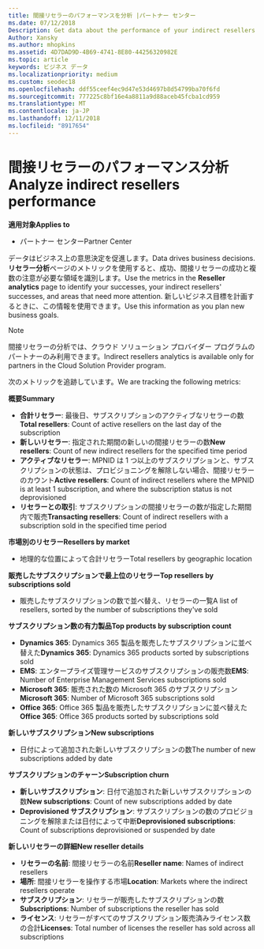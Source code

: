 ```yaml
---
title: 間接リセラーのパフォーマンスを分析 |パートナー センター
ms.date: 07/12/2018
Description: Get data about the performance of your indirect resellers to identify successes as well as areas that may need more attention.
Author: Xansky
ms.author: mhopkins
ms.assetid: 4D7DAD9D-4B69-4741-8E80-44256320982E
ms.topic: article
keywords: ビジネス データ
ms.localizationpriority: medium
ms.custom: seodec18
ms.openlocfilehash: ddf55ceef4ec9d47e53d4697b8d54799ba70f6fd
ms.sourcegitcommit: 777225c8bf16e4a8811a9d88aceb45fcba1cd959
ms.translationtype: MT
ms.contentlocale: ja-JP
ms.lasthandoff: 12/11/2018
ms.locfileid: "8917654"
---
```

# <a name="analyze-indirect-resellers-performance"></a><span data-ttu-id="5f805-103">間接リセラーのパフォーマンス分析</span><span class="sxs-lookup"><span data-stu-id="5f805-103">Analyze indirect resellers performance</span></span> 

**<span data-ttu-id="5f805-104">適用対象</span><span class="sxs-lookup"><span data-stu-id="5f805-104">Applies to</span></span>**
- <span data-ttu-id="5f805-105">パートナー センター</span><span class="sxs-lookup"><span data-stu-id="5f805-105">Partner Center</span></span>

<span data-ttu-id="5f805-106">データはビジネス上の意思決定を促進します。</span><span class="sxs-lookup"><span data-stu-id="5f805-106">Data drives business decisions.</span></span> <span data-ttu-id="5f805-107">**リセラー分析**ページのメトリックを使用すると、成功、間接リセラーの成功と複数の注意が必要な領域を識別します。</span><span class="sxs-lookup"><span data-stu-id="5f805-107">Use the metrics in the **Reseller analytics** page to identify your successes, your indirect resellers' successes, and areas that need more attention.</span></span> <span data-ttu-id="5f805-108">新しいビジネス目標を計画するときに、この情報を使用できます。</span><span class="sxs-lookup"><span data-stu-id="5f805-108">Use this information as you plan new business goals.</span></span>

> [!NOTE]
> <span data-ttu-id="5f805-109">間接リセラーの分析では、クラウド ソリューション プロバイダー プログラムのパートナーのみ利用できます。</span><span class="sxs-lookup"><span data-stu-id="5f805-109">Indirect resellers analytics is available only for partners in the Cloud Solution Provider program.</span></span>

<span data-ttu-id="5f805-110">次のメトリックを追跡しています。</span><span class="sxs-lookup"><span data-stu-id="5f805-110">We are tracking the following metrics:</span></span>

**<span data-ttu-id="5f805-111">概要</span><span class="sxs-lookup"><span data-stu-id="5f805-111">Summary</span></span>**  
 - <span data-ttu-id="5f805-112">**合計リセラー**: 最後日、サブスクリプションのアクティブなリセラーの数</span><span class="sxs-lookup"><span data-stu-id="5f805-112">**Total resellers**: Count of active resellers on the last day of the subscription</span></span>  
 - <span data-ttu-id="5f805-113">**新しいリセラー**: 指定された期間の新しいの間接リセラーの数</span><span class="sxs-lookup"><span data-stu-id="5f805-113">**New resellers**: Count of new indirect resellers for the specified time period</span></span>  
 - <span data-ttu-id="5f805-114">**アクティブなリセラー**: MPNID は 1 つ以上のサブスクリプションと、サブスクリプションの状態は、プロビジョニングを解除しない場合、間接リセラーのカウント</span><span class="sxs-lookup"><span data-stu-id="5f805-114">**Active resellers**: Count of indirect resellers where the MPNID is at least 1 subscription, and where the subscription status is not deprovisioned</span></span>  
 - <span data-ttu-id="5f805-115">**リセラーとの取引**: サブスクリプションの間接リセラーの数が指定した期間内で販売</span><span class="sxs-lookup"><span data-stu-id="5f805-115">**Transacting resellers**: Count of indirect resellers with a subscription sold in the specified time period</span></span>  

**<span data-ttu-id="5f805-116">市場別のリセラー</span><span class="sxs-lookup"><span data-stu-id="5f805-116">Resellers by market</span></span>**  
 - <span data-ttu-id="5f805-117">地理的な位置によって合計リセラー</span><span class="sxs-lookup"><span data-stu-id="5f805-117">Total resellers by geographic location</span></span>  

**<span data-ttu-id="5f805-118">販売したサブスクリプションで最上位のリセラー</span><span class="sxs-lookup"><span data-stu-id="5f805-118">Top resellers by subscriptions sold</span></span>**
 - <span data-ttu-id="5f805-119">販売したサブスクリプションの数で並べ替え、リセラーの一覧</span><span class="sxs-lookup"><span data-stu-id="5f805-119">A list of resellers, sorted by the number of subscriptions they've sold</span></span>  

**<span data-ttu-id="5f805-120">サブスクリプション数の有力製品</span><span class="sxs-lookup"><span data-stu-id="5f805-120">Top products by subscription count</span></span>**  
 - <span data-ttu-id="5f805-121">**Dynamics 365**: Dynamics 365 製品を販売したサブスクリプションに並べ替えた</span><span class="sxs-lookup"><span data-stu-id="5f805-121">**Dynamics 365**: Dynamics 365 products sorted by subscriptions sold</span></span>  
 - <span data-ttu-id="5f805-122">**EMS**: エンタープライズ管理サービスのサブスクリプションの販売数</span><span class="sxs-lookup"><span data-stu-id="5f805-122">**EMS**: Number of Enterprise Management Services subscriptions sold</span></span>  
 - <span data-ttu-id="5f805-123">**Microsoft 365**: 販売された数の Microsoft 365 のサブスクリプション</span><span class="sxs-lookup"><span data-stu-id="5f805-123">**Microsoft 365**: Number of Microsoft 365 subscriptions sold</span></span>  
 - <span data-ttu-id="5f805-124">**Office 365**: Office 365 製品を販売したサブスクリプションに並べ替えた</span><span class="sxs-lookup"><span data-stu-id="5f805-124">**Office 365**: Office 365 products sorted by subscriptions sold</span></span>  

**<span data-ttu-id="5f805-125">新しいサブスクリプション</span><span class="sxs-lookup"><span data-stu-id="5f805-125">New subscriptions</span></span>**  
 - <span data-ttu-id="5f805-126">日付によって追加された新しいサブスクリプションの数</span><span class="sxs-lookup"><span data-stu-id="5f805-126">The number of new subscriptions added by date</span></span>  

**<span data-ttu-id="5f805-127">サブスクリプションのチャーン</span><span class="sxs-lookup"><span data-stu-id="5f805-127">Subscription churn</span></span>**  
 - <span data-ttu-id="5f805-128">**新しいサブスクリプション**: 日付で追加された新しいサブスクリプションの数</span><span class="sxs-lookup"><span data-stu-id="5f805-128">**New subscriptions**: Count of new subscriptions added by date</span></span>  
 - <span data-ttu-id="5f805-129">**Deprovisioned サブスクリプション**: サブスクリプションの数のプロビジョニングを解除または日付によって中断</span><span class="sxs-lookup"><span data-stu-id="5f805-129">**Deprovisioned subscriptions**: Count of subscriptions deprovisioned or suspended by date</span></span>  

**<span data-ttu-id="5f805-130">新しいリセラーの詳細</span><span class="sxs-lookup"><span data-stu-id="5f805-130">New reseller details</span></span>**  
 - <span data-ttu-id="5f805-131">**リセラーの名前**: 間接リセラーの名前</span><span class="sxs-lookup"><span data-stu-id="5f805-131">**Reseller name**: Names of indirect resellers</span></span>  
 - <span data-ttu-id="5f805-132">**場所**: 間接リセラーを操作する市場</span><span class="sxs-lookup"><span data-stu-id="5f805-132">**Location**: Markets where the indirect resellers operate</span></span>  
 - <span data-ttu-id="5f805-133">**サブスクリプション**: リセラーが販売したサブスクリプションの数</span><span class="sxs-lookup"><span data-stu-id="5f805-133">**Subscriptions**: Number of subscriptions the reseller has sold</span></span>  
 - <span data-ttu-id="5f805-134">**ライセンス**: リセラーがすべてのサブスクリプション販売済みライセンス数の合計</span><span class="sxs-lookup"><span data-stu-id="5f805-134">**Licenses**: Total number of licenses the reseller has sold across all subscriptions</span></span>  
  
  